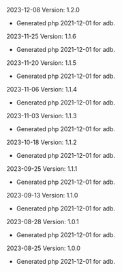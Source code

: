2023-12-08 Version: 1.2.0
- Generated php 2021-12-01 for adb.

2023-11-25 Version: 1.1.6
- Generated php 2021-12-01 for adb.

2023-11-20 Version: 1.1.5
- Generated php 2021-12-01 for adb.

2023-11-06 Version: 1.1.4
- Generated php 2021-12-01 for adb.

2023-11-03 Version: 1.1.3
- Generated php 2021-12-01 for adb.

2023-10-18 Version: 1.1.2
- Generated php 2021-12-01 for adb.

2023-09-25 Version: 1.1.1
- Generated php 2021-12-01 for adb.

2023-09-13 Version: 1.1.0
- Generated php 2021-12-01 for adb.

2023-08-28 Version: 1.0.1
- Generated php 2021-12-01 for adb.

2023-08-25 Version: 1.0.0
- Generated php 2021-12-01 for adb.

